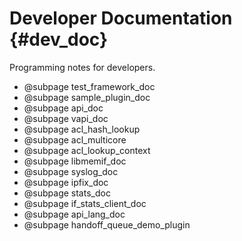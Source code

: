 Developer Documentation    {#dev_doc}
=======================

Programming notes for developers.

- @subpage test_framework_doc
- @subpage sample_plugin_doc
- @subpage api_doc
- @subpage vapi_doc
- @subpage acl_hash_lookup
- @subpage acl_multicore
- @subpage acl_lookup_context
- @subpage libmemif_doc
- @subpage syslog_doc
- @subpage ipfix_doc
- @subpage stats_doc
- @subpage if_stats_client_doc
- @subpage api_lang_doc
- @subpage handoff_queue_demo_plugin